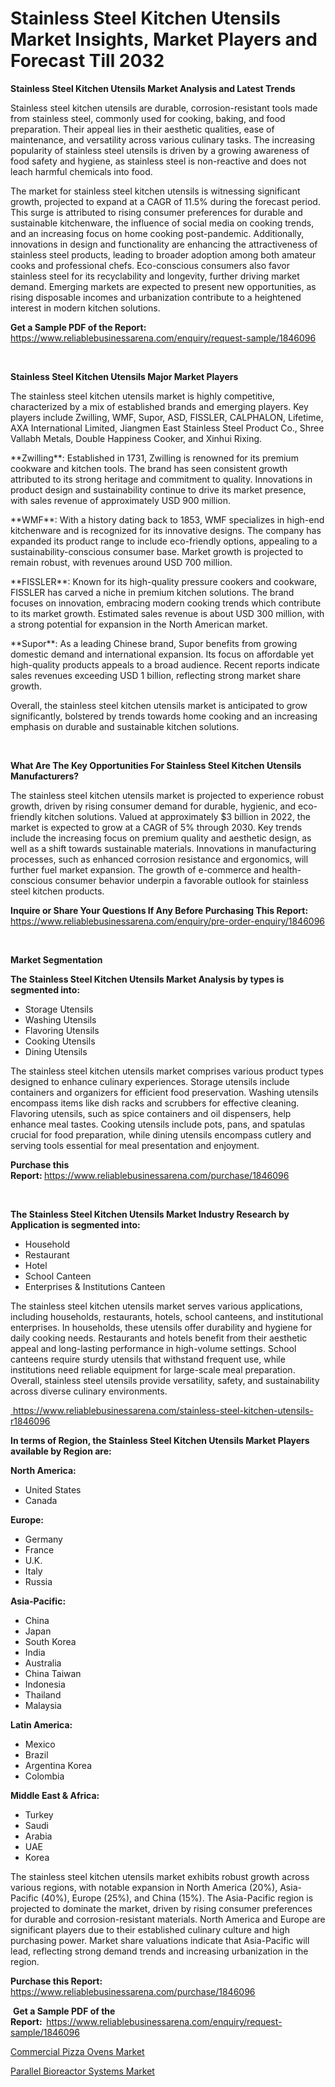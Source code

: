 <p><h1>Stainless Steel Kitchen Utensils Market Insights, Market Players and Forecast Till 2032</h1></p><p><strong>Stainless Steel Kitchen Utensils Market Analysis and Latest Trends</strong></p>
<p><p>Stainless steel kitchen utensils are durable, corrosion-resistant tools made from stainless steel, commonly used for cooking, baking, and food preparation. Their appeal lies in their aesthetic qualities, ease of maintenance, and versatility across various culinary tasks. The increasing popularity of stainless steel utensils is driven by a growing awareness of food safety and hygiene, as stainless steel is non-reactive and does not leach harmful chemicals into food.</p><p>The market for stainless steel kitchen utensils is witnessing significant growth, projected to expand at a CAGR of 11.5% during the forecast period. This surge is attributed to rising consumer preferences for durable and sustainable kitchenware, the influence of social media on cooking trends, and an increasing focus on home cooking post-pandemic. Additionally, innovations in design and functionality are enhancing the attractiveness of stainless steel products, leading to broader adoption among both amateur cooks and professional chefs. Eco-conscious consumers also favor stainless steel for its recyclability and longevity, further driving market demand. Emerging markets are expected to present new opportunities, as rising disposable incomes and urbanization contribute to a heightened interest in modern kitchen solutions.</p></p>
<p><strong>Get a Sample PDF of the Report:&nbsp;</strong> <a href="https://www.reliablebusinessarena.com/enquiry/request-sample/1846096?utm_campaign=2110&utm_medium=2&utm_source=Github&utm_content=ia&utm_term=11042025&utm_id=stainless-steel-kitchen-utensils">https://www.reliablebusinessarena.com/enquiry/request-sample/1846096</a></p>
<p>&nbsp;</p>
<p><strong>Stainless Steel Kitchen Utensils Major Market Players</strong></p>
<p><p>The stainless steel kitchen utensils market is highly competitive, characterized by a mix of established brands and emerging players. Key players include Zwilling, WMF, Supor, ASD, FISSLER, CALPHALON, Lifetime, AXA International Limited, Jiangmen East Stainless Steel Product Co., Shree Vallabh Metals, Double Happiness Cooker, and Xinhui Rixing.</p><p>**Zwilling**: Established in 1731, Zwilling is renowned for its premium cookware and kitchen tools. The brand has seen consistent growth attributed to its strong heritage and commitment to quality. Innovations in product design and sustainability continue to drive its market presence, with sales revenue of approximately USD 900 million.</p><p>**WMF**: With a history dating back to 1853, WMF specializes in high-end kitchenware and is recognized for its innovative designs. The company has expanded its product range to include eco-friendly options, appealing to a sustainability-conscious consumer base. Market growth is projected to remain robust, with revenues around USD 700 million.</p><p>**FISSLER**: Known for its high-quality pressure cookers and cookware, FISSLER has carved a niche in premium kitchen solutions. The brand focuses on innovation, embracing modern cooking trends which contribute to its market growth. Estimated sales revenue is about USD 300 million, with a strong potential for expansion in the North American market.</p><p>**Supor**: As a leading Chinese brand, Supor benefits from growing domestic demand and international expansion. Its focus on affordable yet high-quality products appeals to a broad audience. Recent reports indicate sales revenues exceeding USD 1 billion, reflecting strong market share growth.</p><p>Overall, the stainless steel kitchen utensils market is anticipated to grow significantly, bolstered by trends towards home cooking and an increasing emphasis on durable and sustainable kitchen solutions.</p></p>
<p>&nbsp;</p>
<p><strong>What Are The Key Opportunities For Stainless Steel Kitchen Utensils Manufacturers?</strong></p>
<p><p>The stainless steel kitchen utensils market is projected to experience robust growth, driven by rising consumer demand for durable, hygienic, and eco-friendly kitchen solutions. Valued at approximately $3 billion in 2022, the market is expected to grow at a CAGR of 5% through 2030. Key trends include the increasing focus on premium quality and aesthetic design, as well as a shift towards sustainable materials. Innovations in manufacturing processes, such as enhanced corrosion resistance and ergonomics, will further fuel market expansion. The growth of e-commerce and health-conscious consumer behavior underpin a favorable outlook for stainless steel kitchen products.</p></p>
<p><strong>Inquire or Share Your Questions If Any Before Purchasing This Report:</strong> <a href="https://www.reliablebusinessarena.com/enquiry/pre-order-enquiry/1846096?utm_campaign=2110&utm_medium=2&utm_source=Github&utm_content=ia&utm_term=11042025&utm_id=stainless-steel-kitchen-utensils">https://www.reliablebusinessarena.com/enquiry/pre-order-enquiry/1846096</a></p>
<p>&nbsp;</p>
<p><strong>Market Segmentation</strong></p>
<p><strong>The Stainless Steel Kitchen Utensils Market Analysis by types is segmented into:</strong></p>
<p><ul><li>Storage Utensils</li><li>Washing Utensils</li><li>Flavoring Utensils</li><li>Cooking Utensils</li><li>Dining Utensils</li></ul></p>
<p><p>The stainless steel kitchen utensils market comprises various product types designed to enhance culinary experiences. Storage utensils include containers and organizers for efficient food preservation. Washing utensils encompass items like dish racks and scrubbers for effective cleaning. Flavoring utensils, such as spice containers and oil dispensers, help enhance meal tastes. Cooking utensils include pots, pans, and spatulas crucial for food preparation, while dining utensils encompass cutlery and serving tools essential for meal presentation and enjoyment.</p></p>
<p><strong>Purchase this Report:&nbsp;</strong><a href="https://www.reliablebusinessarena.com/purchase/1846096?utm_campaign=2110&utm_medium=2&utm_source=Github&utm_content=ia&utm_term=11042025&utm_id=stainless-steel-kitchen-utensils">https://www.reliablebusinessarena.com/purchase/1846096</a></p>
<p>&nbsp;</p>
<p><strong>The Stainless Steel Kitchen Utensils Market Industry Research by Application is segmented into:</strong></p>
<p><ul><li>Household</li><li>Restaurant</li><li>Hotel</li><li>School Canteen</li><li>Enterprises & Institutions Canteen</li></ul></p>
<p><p>The stainless steel kitchen utensils market serves various applications, including households, restaurants, hotels, school canteens, and institutional enterprises. In households, these utensils offer durability and hygiene for daily cooking needs. Restaurants and hotels benefit from their aesthetic appeal and long-lasting performance in high-volume settings. School canteens require sturdy utensils that withstand frequent use, while institutions need reliable equipment for large-scale meal preparation. Overall, stainless steel utensils provide versatility, safety, and sustainability across diverse culinary environments.</p></p>
<p><a href="https://www.reliablebusinessarena.com/stainless-steel-kitchen-utensils-r1846096?utm_campaign=2110&utm_medium=2&utm_source=Github&utm_content=ia&utm_term=11042025&utm_id=stainless-steel-kitchen-utensils">&nbsp;https://www.reliablebusinessarena.com/stainless-steel-kitchen-utensils-r1846096</a></p>
<p><strong>In terms of Region, the Stainless Steel Kitchen Utensils Market Players available by Region are:</strong></p>
<p>
    <p> <strong> North America: </strong>
        <ul>
            <li>United States</li>
            <li>Canada</li>
        </ul>
        </p> 
    <p> <strong> Europe: </strong>
        <ul>
            <li>Germany</li>
            <li>France</li>
            <li>U.K.</li>
            <li>Italy</li>
            <li>Russia</li>
        </ul>
        </p> 
    <p> <strong> Asia-Pacific: </strong>
        <ul>
            <li>China</li>
            <li>Japan</li>
            <li>South Korea</li>
            <li>India</li>
            <li>Australia</li>
            <li>China Taiwan</li>
            <li>Indonesia</li>
            <li>Thailand</li>
            <li>Malaysia</li>
        </ul>
        </p> 
    <p> <strong> Latin America: </strong>
        <ul>
            <li>Mexico</li>
            <li>Brazil</li>
            <li>Argentina Korea</li>
            <li>Colombia</li>
        </ul>
        </p> 
    <p> <strong> Middle East & Africa: </strong>
        <ul>
            <li>Turkey</li>
            <li>Saudi</li>
            <li>Arabia</li>
            <li>UAE</li>
            <li>Korea</li>
        </ul>
    </p>
    </p>
<p><p>The stainless steel kitchen utensils market exhibits robust growth across various regions, with notable expansion in North America (20%), Asia-Pacific (40%), Europe (25%), and China (15%). The Asia-Pacific region is projected to dominate the market, driven by rising consumer preferences for durable and corrosion-resistant materials. North America and Europe are significant players due to their established culinary culture and high purchasing power. Market share valuations indicate that Asia-Pacific will lead, reflecting strong demand trends and increasing urbanization in the region.</p></p>
<p><strong>Purchase this Report: </strong><a href="https://www.reliablebusinessarena.com/purchase/1846096?utm_campaign=2110&utm_medium=2&utm_source=Github&utm_content=ia&utm_term=11042025&utm_id=stainless-steel-kitchen-utensils">https://www.reliablebusinessarena.com/purchase/1846096</a></p>
<p>&nbsp;<strong>Get a Sample PDF of the Report:&nbsp;&nbsp;</strong><a href="https://www.reliablebusinessarena.com/enquiry/request-sample/1846096?utm_campaign=2110&utm_medium=2&utm_source=Github&utm_content=ia&utm_term=11042025&utm_id=stainless-steel-kitchen-utensils">https://www.reliablebusinessarena.com/enquiry/request-sample/1846096</a></p>
<p><strong></strong></p>
<p><p><a href="https://github.com/jemmysolin5k/Market-Research-Report-List-1/blob/main/commercial-pizza-ovens-market.md?utm_campaign=2110&utm_medium=2&utm_source=Github&utm_content=ia&utm_term=11042025&utm_id=stainless-steel-kitchen-utensils">Commercial Pizza Ovens Market</a></p><p><a href="https://github.com/rubiogruis0p/Market-Research-Report-List-1/blob/main/parallel-bioreactor-systems-market.md?utm_campaign=2110&utm_medium=2&utm_source=Github&utm_content=ia&utm_term=11042025&utm_id=stainless-steel-kitchen-utensils">Parallel Bioreactor Systems Market</a></p></p>